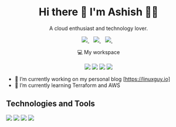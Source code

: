 <h1 align='center'>
  Hi there 👋 I'm Ashish 👨‍💻
</h1>

<p align='center'>
  A cloud enthusiast and technology lover.
</p>

<p align='center'>
  
  <a href="https://www.linkedin.com//">
    <img src="https://img.shields.io/badge/linkedin-%230077B5.svg?&style=for-the-badge&logo=linkedin&logoColor=white" />
  </a>&nbsp;&nbsp;
  <a href="https://instagram.com/">
    <img src="https://img.shields.io/badge/instagram-%23E4405F.svg?&style=for-the-badge&logo=instagram&logoColor=white" />        
  </a>&nbsp;&nbsp;
   <a href="https://linuxguy.io/">
    <img src="https://img.shields.io/badge/instagram-%23E4405F.svg?&style=for-the-badge&logo=instagram&logoColor=white" />        
  </a>&nbsp;&nbsp;
  
</p>

<p align='center'>
  💻 My workspace<br/><br/>
  <img src="https://img.shields.io/badge/linux-%230078D6.svg?&style=for-the-badge&logo=linux&logoColor=white" />
  <img src="https://img.shields.io/badge/intel-core%20i7%207700K-%230071C5.svg?&style=for-the-badge&logo=intel&logoColor=white" />
  <img src="https://img.shields.io/badge/RAM-32GB-%230071C5.svg?&style=for-the-badge&logoColor=white" />
  <img src="https://img.shields.io/badge/nvidia-rtx%202070-%2376B900.svg?&style=for-the-badge&logo=nvidia&logoColor=white" />
</p>



- 🔭 I’m currently working on my personal blog [https://linuxguy.io]
- 🌱 I’m currently learning Terraform and AWS


<h2>Technologies and Tools</h2>
<img src="https://img.shields.io/badge/Amazon AWS-FF9900?style=for-the-badge&logo=amazonaws&logoColor=white" />
<img src="https://img.shields.io/badge/Docker-2CA5E0?style=for-the-badge&logo=docker&logoColor=white" />
<img src="https://img.shields.io/badge/Linux-FCC624?style=for-the-badge&logo=linux&logoColor=black" />
<img src="https://img.shields.io/badge/Ansible-000000?style=for-the-badge&logo=ansible&logoColor=white" />
